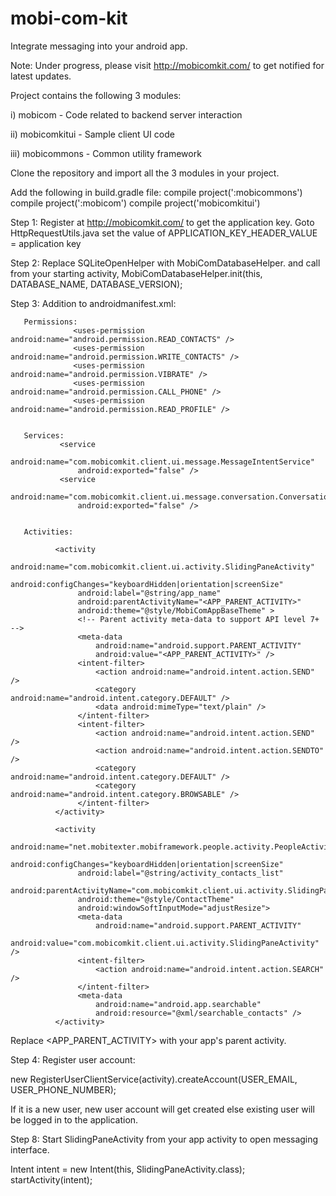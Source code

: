 # mobi-com-kit

Integrate messaging into your android app.

Note: Under progress, please visit http://mobicomkit.com/ to get notified for latest updates.

Project contains the following 3 modules:

i) mobicom - Code related to backend server interaction

ii) mobicomkitui - Sample client UI code

iii) mobicommons - Common utility framework


Clone the repository and import all the 3 modules in your project.

Add the following in build.gradle file:
    compile project(':mobicommons')
    compile project(':mobicom')
    compile project('mobicomkitui')

Step 1: Register at http://mobicomkit.com/ to get the application key.
       Goto HttpRequestUtils.java set the value of APPLICATION_KEY_HEADER_VALUE = application key

Step 2: Replace SQLiteOpenHelper with MobiComDatabaseHelper.
       and call from your starting activity, MobiComDatabaseHelper.init(this, DATABASE_NAME, DATABASE_VERSION);

Step 3: Addition to androidmanifest.xml:

       Permissions:
                  <uses-permission android:name="android.permission.READ_CONTACTS" />
                  <uses-permission android:name="android.permission.WRITE_CONTACTS" />
                  <uses-permission android:name="android.permission.VIBRATE" />
                  <uses-permission android:name="android.permission.CALL_PHONE" />
                  <uses-permission android:name="android.permission.READ_PROFILE" />


       Services:
               <service
                   android:name="com.mobicomkit.client.ui.message.MessageIntentService"
                   android:exported="false" />
               <service
                   android:name="com.mobicomkit.client.ui.message.conversation.ConversationLoadingIntentService"
                   android:exported="false" />

       
       Activities:
       
              <activity
                   android:name="com.mobicomkit.client.ui.activity.SlidingPaneActivity"
                   android:configChanges="keyboardHidden|orientation|screenSize"
                   android:label="@string/app_name"
                   android:parentActivityName="<APP_PARENT_ACTIVITY>"
                   android:theme="@style/MobiComAppBaseTheme" >
                   <!-- Parent activity meta-data to support API level 7+ -->
                   <meta-data
                       android:name="android.support.PARENT_ACTIVITY"
                       android:value="<APP_PARENT_ACTIVITY>" />
                   <intent-filter>
                       <action android:name="android.intent.action.SEND" />
                       <category android:name="android.intent.category.DEFAULT" />
                       <data android:mimeType="text/plain" />
                   </intent-filter>
                   <intent-filter>
                       <action android:name="android.intent.action.SEND" />
                       <action android:name="android.intent.action.SENDTO" />
                       <category android:name="android.intent.category.DEFAULT" />
                       <category android:name="android.intent.category.BROWSABLE" />
                   </intent-filter>
              </activity>
               
              <activity
                   android:name="net.mobitexter.mobiframework.people.activity.PeopleActivity"
                   android:configChanges="keyboardHidden|orientation|screenSize"
                   android:label="@string/activity_contacts_list"
                   android:parentActivityName="com.mobicomkit.client.ui.activity.SlidingPaneActivity"
                   android:theme="@style/ContactTheme"
                   android:windowSoftInputMode="adjustResize">
                   <meta-data
                       android:name="android.support.PARENT_ACTIVITY"
                       android:value="com.mobicomkit.client.ui.activity.SlidingPaneActivity" />
                   <intent-filter>
                       <action android:name="android.intent.action.SEARCH" />
                   </intent-filter>
                   <meta-data
                       android:name="android.app.searchable"
                       android:resource="@xml/searchable_contacts" />
              </activity>

Replace <APP_PARENT_ACTIVITY> with your app's parent activity.

Step 4: Register user account: 

new RegisterUserClientService(activity).createAccount(USER_EMAIL, USER_PHONE_NUMBER); 

If it is a new user, new user account will get created else existing user will be logged in to the application.


Step 8: Start SlidingPaneActivity from your app activity to open messaging interface.

Intent intent = new Intent(this, SlidingPaneActivity.class);
startActivity(intent);

